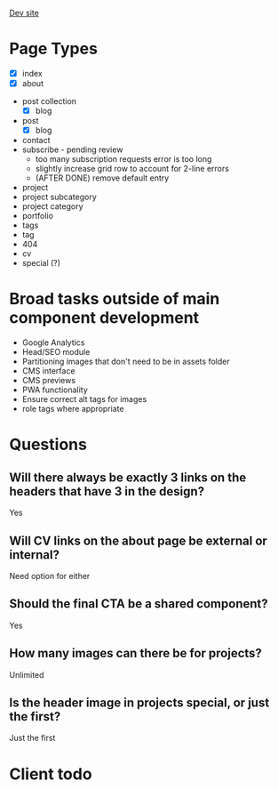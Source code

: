 [Dev site](https://alexander-golob.netlify.com)

# Page Types

- [x] index 
- [x] about 
- post collection
  - [x] blog
- post
  - [x] blog
- contact
- subscribe - pending review
  - too many subscription requests error is too long
  - slightly increase grid row to account for 2-line errors
  - (AFTER DONE) remove default entry
- project
- project subcategory
- project category
- portfolio
- tags
- tag
- 404
- cv
- special (?)

# Broad tasks outside of main component development

- Google Analytics
- Head/SEO module
- Partitioning images that don't need to be in assets folder
- CMS interface
- CMS previews
- PWA functionality
- Ensure correct alt tags for images
- role tags where appropriate

# Questions

## Will there always be exactly 3 links on the headers that have 3 in the design?

Yes

## Will CV links on the about page be external or internal?

Need option for either

## Should the final CTA be a shared component?

Yes

## How many images can there be for projects?
Unlimited

## Is the header image in projects special, or just the first?
Just the first

# Client todo